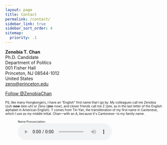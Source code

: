 ```yaml
---
layout: page
title: Contact
permalink: /contact/
sidebar_link: true
sidebar_sort_order: 4
sitemap:
  priority: .1
---
```


<b>Zenobia T. Chan</b><br>
Ph.D. Candidate <br>
Department of Politics <br>
001 Fisher Hall <br>
Princeton, NJ 08544-1012 <br>
United States <br>
<a href="mailto:zeno@princeton.edu" target="_blank">zeno@princeton.edu</a>


<a href="https://twitter.com/ZenobiaChan?ref_src=twsrc%5Etfw" class="twitter-follow-button" data-show-count="false">Follow @ZenobiaChan</a><script async src="https://platform.twitter.com/widgets.js" charset="utf-8"></script>


<p><span style="font-size: 10px;">
	PS, like many Hongkongers, I have an “English” first name that I go by. My colleagues call me Zenobia (zuh-<b>now</b>-bee-uh) or Zeno (<b>zee</b>-now), and closer friends call me Z (zee, as in the last letter of the English alphabet in American English). T comes from Tin-Yan, the transliteration of my first name in Cantonese, which I use as my middle initial. Chan––with an A, because it's Cantonese––is my family name. 
</span></p>

<figure>
    <figcaption><span style="font-size: 9px;">Name Pronunciation:</span></figcaption>
    <audio
        controls
        src="/assets/pronunciation.m4a">
            Your browser does not support the
            <code>audio</code> element.
    </audio>
</figure> 



